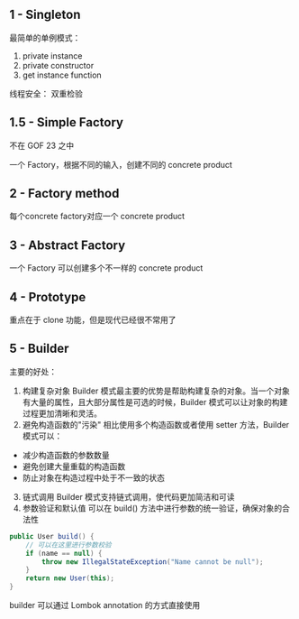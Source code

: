 ## 1 - Singleton

最简单的单例模式：
1. private instance
2. private constructor
3. get instance function

线程安全：
双重检验

## 1.5 - Simple Factory

不在 GOF 23 之中

一个 Factory，根据不同的输入，创建不同的 concrete product

## 2 - Factory method

每个concrete factory对应一个 concrete product

## 3 - Abstract Factory

一个 Factory 可以创建多个不一样的 concrete product

## 4 - Prototype

重点在于 clone 功能，但是现代已经很不常用了

## 5 - Builder

主要的好处：
1. 构建复杂对象 Builder 模式最主要的优势是帮助构建复杂的对象。当一个对象有大量的属性，且大部分属性是可选的时候，Builder 模式可以让对象的构建过程更加清晰和灵活。
2. 避免构造函数的"污染" 相比使用多个构造函数或者使用 setter 方法，Builder 模式可以：

- 减少构造函数的参数数量
- 避免创建大量重载的构造函数
- 防止对象在构造过程中处于不一致的状态

3. 链式调用 Builder 模式支持链式调用，使代码更加简洁和可读
4. 参数验证和默认值 可以在 build() 方法中进行参数的统一验证，确保对象的合法性

```c#
public User build() {
    // 可以在这里进行参数校验
    if (name == null) {
        throw new IllegalStateException("Name cannot be null");
    }
    return new User(this);
}
```

builder 可以通过 Lombok annotation 的方式直接使用